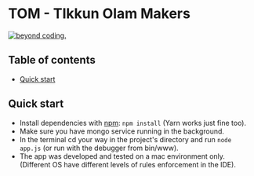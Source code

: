 # TOM - TIkkun Olam Makers 

[![beyond coding.](./assets/images/moveo-logo.png)](https://www.moveo.group/)

## Table of contents

- [Quick start](#quick-start)


## Quick start

- Install dependencies with [npm](https://www.npmjs.com): `npm install` (Yarn works just fine too).
- Make sure you have mongo service running in the background.
- In the terminal cd your way in the project's directory and run `node app.js` (or run with the debugger from bin/www).
- The app was developed and tested on a mac environment only. (Different OS have different levels of rules enforcement in the IDE).
